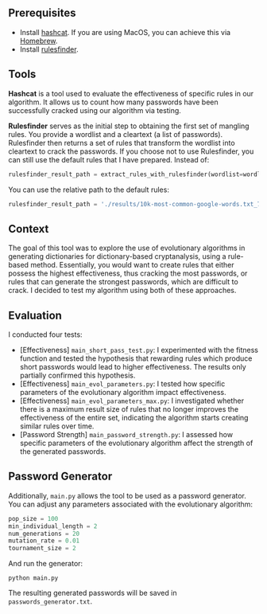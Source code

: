 ## Prerequisites

- Install [hashcat](https://github.com/hashcat/hashcat). If you are using MacOS, you can achieve this via [Homebrew](https://formulae.brew.sh/formula/hashcat).
- Install [rulesfinder](https://github.com/synacktiv/rulesfinder?tab=readme-ov-file#tldr).

## Tools

**Hashcat** is a tool used to evaluate the effectiveness of specific rules in our algorithm. It allows us to count how many passwords have been successfully cracked using our algorithm via testing.

**Rulesfinder** serves as the initial step to obtaining the first set of mangling rules. You provide a wordlist and a cleartext (a list of passwords). Rulesfinder then returns a set of rules that transform the wordlist into cleartext to crack the passwords. If you choose not to use Rulesfinder, you can still use the default rules that I have prepared. Instead of:

```python
rulesfinder_result_path = extract_rules_with_rulesfinder(wordlist=wordlist, cleartext=cleartext)
```

You can use the relative path to the default rules:

```python
rulesfinder_result_path = './results/10k-most-common-google-words.txt_7-more-passwords.txt'
```

## Context

The goal of this tool was to explore the use of evolutionary algorithms in generating dictionaries for dictionary-based cryptanalysis, using a rule-based method. Essentially, you would want to create rules that either possess the highest effectiveness, thus cracking the most passwords, or rules that can generate the strongest passwords, which are difficult to crack. I decided to test my algorithm using both of these approaches.

## Evaluation

I conducted four tests:

- [Effectiveness] `main_short_pass_test.py`: I experimented with the fitness function and tested the hypothesis that rewarding rules which produce short passwords would lead to higher effectiveness. The results only partially confirmed this hypothesis.
- [Effectiveness] `main_evol_parameters.py`: I tested how specific parameters of the evolutionary algorithm impact effectiveness.
- [Effectiveness] `main_evol_parameters_max.py`: I investigated whether there is a maximum result size of rules that no longer improves the effectiveness of the entire set, indicating the algorithm starts creating similar rules over time.
- [Password Strength] `main_password_strength.py`: I assessed how specific parameters of the evolutionary algorithm affect the strength of the generated passwords.

## Password Generator

Additionally, `main.py` allows the tool to be used as a password generator. You can adjust any parameters associated with the evolutionary algorithm:

```python
pop_size = 100
min_individual_length = 2
num_generations = 20
mutation_rate = 0.01
tournament_size = 2
```

And run the generator:

```
python main.py
```

The resulting generated passwords will be saved in `passwords_generator.txt`.
